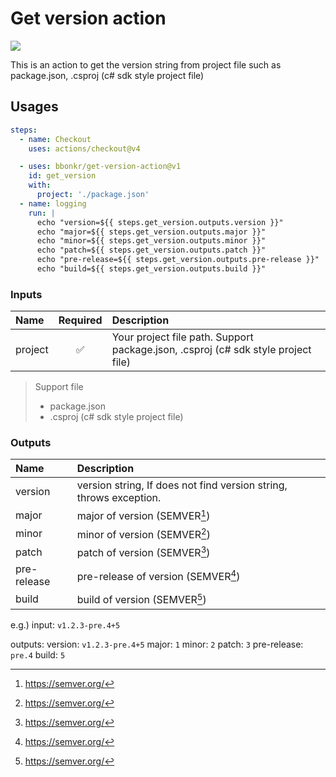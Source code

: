 # Get version action

[![](https://img.shields.io/github/v/release/bbonkr/get-version-action?display_name=tag&style=flat-square&include_prereleases)](https://github.com/bbonkr/get-version-action/releases)

This is an action to get the version string from project file such as package.json, .csproj (c# sdk style project file)

## Usages

```yaml
steps:
  - name: Checkout
    uses: actions/checkout@v4

  - uses: bbonkr/get-version-action@v1
    id: get_version
    with:
      project: './package.json'
  - name: logging
    run: |
      echo "version=${{ steps.get_version.outputs.version }}"
      echo "major=${{ steps.get_version.outputs.major }}"
      echo "minor=${{ steps.get_version.outputs.minor }}"
      echo "patch=${{ steps.get_version.outputs.patch }}"
      echo "pre-release=${{ steps.get_version.outputs.pre-release }}"
      echo "build=${{ steps.get_version.outputs.build }}"
```

### Inputs

| Name    | Required | Description                                                                       |
| :------ | :------: | :-------------------------------------------------------------------------------- |
| project |    ✅    | Your project file path. Support package.json, .csproj (c# sdk style project file) |

> Support file
>
> - package.json
> - .csproj (c# sdk style project file)

### Outputs

| Name        | Description                                                        |
| :---------- | :----------------------------------------------------------------- |
| version     | version string, If does not find version string, throws exception. |
| major       | major of version (SEMVER[^semver])                                 |
| minor       | minor of version (SEMVER[^semver])                                 |
| patch       | patch of version (SEMVER[^semver])                                 |
| pre-release | pre-release of version (SEMVER[^semver])                           |
| build       | build of version (SEMVER[^semver])                                 |

e.g.)
input: `v1.2.3-pre.4+5`

outputs:
version: `v1.2.3-pre.4+5`
major: `1`
minor: `2`
patch: `3`
pre-release: `pre.4`
build: `5`

[^semver]: https://semver.org/
